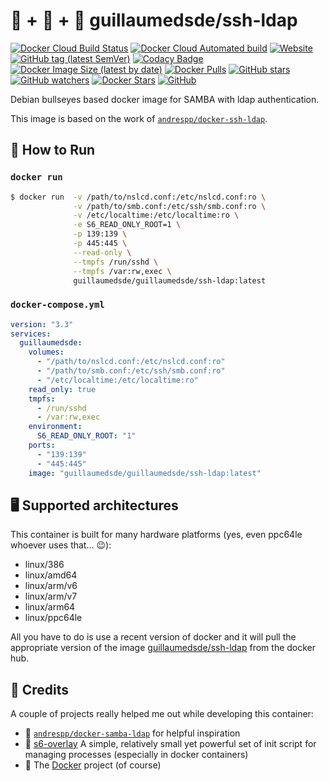 # 🐋 + 📁 + 👤 guillaumedsde/ssh-ldap

[![Docker Cloud Build Status](https://img.shields.io/docker/cloud/build/guillaumedsde/ssh-ldap)](https://gitlab.com/guillaumedsde/ssh-ldap/-/pipelines)
[![Docker Cloud Automated build](https://img.shields.io/docker/cloud/automated/guillaumedsde/ssh-ldap)](https://gitlab.com/guillaumedsde/ssh-ldap/-/pipelines)
[![Website](https://img.shields.io/website?label=documentation&url=https%3A%2F%2Fguillaumedsde.gitlab.io%2Fssh-ldap%2F)](https://guillaumedsde.gitlab.io/ssh-ldap/)
[![GitHub tag (latest SemVer)](https://img.shields.io/github/v/tag/guillaumedsde/ssh-ldap?label=version)](https://github.com/guillaumedsde/ssh-ldap/releases)
[![Codacy Badge](https://app.codacy.com/project/badge/Grade/6bc4aed4e9a64e5ca3e86a39c8fe2a34)](https://www.codacy.com/manual/guillaumedsde/ssh-ldap?utm_source=gitlab.com&utm_medium=referral&utm_content=guillaumedsde/ssh-ldap&utm_campaign=Badge_Grade)
[![Docker Image Size (latest by date)](https://img.shields.io/docker/image-size/guillaumedsde/ssh-ldap)](https://hub.docker.com/r/guillaumedsde/ssh-ldap)
[![Docker Pulls](https://img.shields.io/docker/pulls/guillaumedsde/ssh-ldap)](https://hub.docker.com/r/guillaumedsde/ssh-ldap)
[![GitHub stars](https://img.shields.io/github/stars/guillaumedsde/ssh-ldap?label=Github%20stars)](https://github.com/guillaumedsde/ssh-ldap)
[![GitHub watchers](https://img.shields.io/github/watchers/guillaumedsde/ssh-ldap?label=Github%20Watchers)](https://github.com/guillaumedsde/ssh-ldap)
[![Docker Stars](https://img.shields.io/docker/stars/guillaumedsde/ssh-ldap)](https://hub.docker.com/r/guillaumedsde/ssh-ldap)
[![GitHub](https://img.shields.io/github/license/guillaumedsde/ssh-ldap)](https://github.com/guillaumedsde/ssh-ldap/blob/master/LICENSE.md)

Debian bullseyes based docker image for SAMBA with ldap authentication.

This image is based on the work of [`andrespp/docker-ssh-ldap`](https://www.github.com/andrespp/docker-ssh-ldap).

## 🏁 How to Run

### `docker run`

```bash
$ docker run  -v /path/to/nslcd.conf:/etc/nslcd.conf:ro \
              -v /path/to/smb.conf:/etc/ssh/smb.conf:ro \
              -v /etc/localtime:/etc/localtime:ro \
              -e S6_READ_ONLY_ROOT=1 \
              -p 139:139 \
              -p 445:445 \
              --read-only \
              --tmpfs /run/sshd \
              --tmpfs /var:rw,exec \
              guillaumedsde/guillaumedsde/ssh-ldap:latest
```

### `docker-compose.yml`

```yaml
version: "3.3"
services:
  guillaumedsde:
    volumes:
      - "/path/to/nslcd.conf:/etc/nslcd.conf:ro"
      - "/path/to/smb.conf:/etc/ssh/smb.conf:ro"
      - "/etc/localtime:/etc/localtime:ro"
    read_only: true
    tmpfs:
      - /run/sshd
      - /var:rw,exec
    environment:
      S6_READ_ONLY_ROOT: "1"
    ports:
      - "139:139"
      - "445:445"
    image: "guillaumedsde/guillaumedsde/ssh-ldap:latest"
```

## 🖥️ Supported architectures

This container is built for many hardware platforms (yes, even ppc64le whoever uses that... 😉):

- linux/386
- linux/amd64
- linux/arm/v6
- linux/arm/v7
- linux/arm64
- linux/ppc64le

All you have to do is use a recent version of docker and it will pull the appropriate version of the image [guillaumedsde/ssh-ldap](https://hub.docker.com/repository/docker/guillaumedsde/ssh-ldap) from the docker hub.

## 🙏 Credits

A couple of projects really helped me out while developing this container:

- 💽 [`andrespp/docker-samba-ldap`](https://www.github.com/andrespp/docker-samba-ldap) for helpful inspiration
- 🏁 [s6-overlay](https://github.com/just-containers/s6-overlay) A simple, relatively small yet powerful set of init script for managing processes (especially in docker containers)
- 🐋 The [Docker](https://github.com/docker) project (of course)
